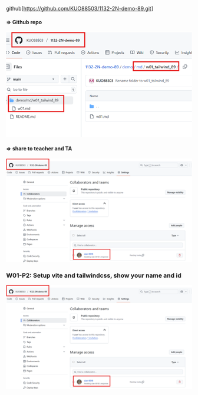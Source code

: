 github[https://github.com/KUO88503/1132-2N-demo-89.git]

#### => Github repo
![](w01-p1-1.png)

#### => share to teacher and TA
![](w01-p1-2.png)

### W01-P2: Setup vite and tailwindcss, show your name and id
![](w01-p1-2.png)